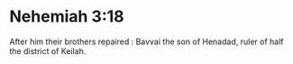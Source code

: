 # Nehemiah 3:18

After him their brothers repaired : Bavvai the son of Henadad, ruler of half the district of Keilah.
